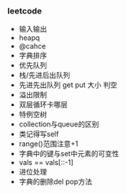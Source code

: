 ### leetcode
- 输入输出
- heapq
- @cahce
- 字典排序
- 优先队列
- 栈/先进后出队列
- 先进先出队列
  get put 大小 判空
- 溢出限制
- 双层循环卡哪层
- 特例空树
- collection与queue的区别 
- 类记得写self
- range()范围注意+1
- 字典中的键与set中元素的可变性
- vals == vals[::-1]
- 进位处理
- 字典的删除del pop方法